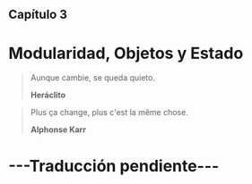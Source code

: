 ## Capítulo 3

# Modularidad, Objetos y Estado

> Aunque cambie, se queda quieto.
>
> **Heráclito**

> Plus ça change, plus c'est la même chose.
> 
> **Alphonse Karr**


# ---Traducción pendiente---